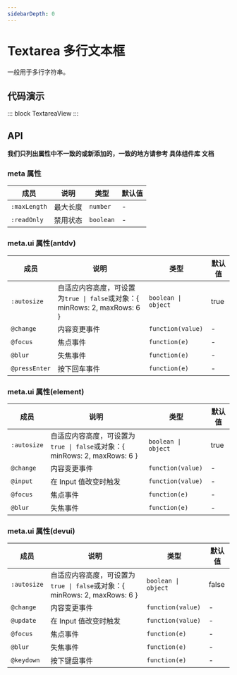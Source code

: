 ```yaml
---
sidebarDepth: 0
---
```


# Textarea 多行文本框

一般用于多行字符串。

## 代码演示

::: block
TextareaView
:::

## API

**我们只列出属性中不一致的或新添加的，一致的地方请参考 具体组件库 文档**

### meta 属性

| 成员         | 说明     | 类型      | 默认值 |
| ------------ | -------- | --------- | ------ |
| `:maxLength` | 最大长度 | `number`  | -      |
| `:readOnly`  | 禁用状态 | `boolean` | -      |

### meta.ui 属性(antdv)

| 成员          | 说明                                                                      | 类型                | 默认值 |
| ------------- | ------------------------------------------------------------------------- | ------------------- | ------ |
| `:autosize`   | 自适应内容高度，可设置为`true \| false`或对象：{ minRows: 2, maxRows: 6 } | `boolean \| object` | true   |
| `@change`     | 内容变更事件                                                              | `function(value)`   | -      |
| `@focus`      | 焦点事件                                                                  | `function(e)`       | -      |
| `@blur`       | 失焦事件                                                                  | `function(e)`       | -      |
| `@pressEnter` | 按下回车事件                                                              | `function(e)`       | -      |

### meta.ui 属性(element)

| 成员        | 说明                                                                      | 类型                | 默认值 |
| ----------- | ------------------------------------------------------------------------- | ------------------- | ------ |
| `:autosize` | 自适应内容高度，可设置为`true \| false`或对象：{ minRows: 2, maxRows: 6 } | `boolean \| object` | true   |
| `@change`   | 内容变更事件                                                              | `function(value)`   | -      |
| `@input`    | 在 Input 值改变时触发                                                     | `function(value)`   | -      |
| `@focus`    | 焦点事件                                                                  | `function(e)`       | -      |
| `@blur`     | 失焦事件                                                                  | `function(e)`       | -      |

### meta.ui 属性(devui)

| 成员        | 说明                                                                      | 类型                | 默认值 |
| ----------- | ------------------------------------------------------------------------- | ------------------- | ------ |
| `:autosize` | 自适应内容高度，可设置为`true \| false`或对象：{ minRows: 2, maxRows: 6 } | `boolean \| object` | false  |
| `@change`   | 内容变更事件                                                              | `function(value)`   | -      |
| `@update`   | 在 Input 值改变时触发                                                     | `function(value)`   | -      |
| `@focus`    | 焦点事件                                                                  | `function(e)`       | -      |
| `@blur`     | 失焦事件                                                                  | `function(e)`       | -      |
| `@keydown`  | 按下键盘事件                                                              | `function(e)`       | -      |
